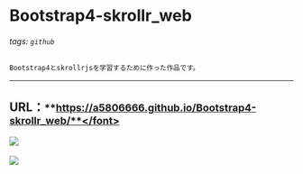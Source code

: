 # Bootstrap4-skrollr_web
###### tags: `github` 

```markdown
Bootstrap4とskrollrjsを学習するために作った作品です。
```
---
## URL：<font size="4">**https://a5806666.github.io/Bootstrap4-skrollr_web/**</font>

![](https://i.imgur.com/IUHV4Qo.jpg)


![](https://i.imgur.com/IUL9mRw.gif)








